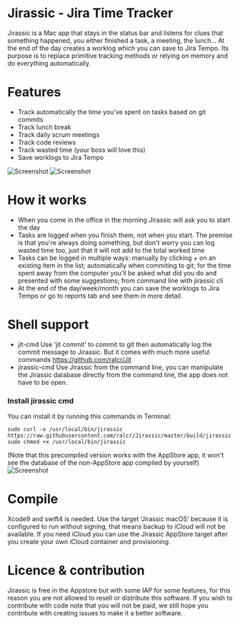 # Jirassic - Jira Time Tracker

Jirassic is a Mac app that stays in the status bar and listens for clues that something happened, you either finished a task, a meeting, the lunch... At the end of the day creates a worklog which you can save to Jira Tempo. Its purpose is to replace primitive tracking methods or relying on memory and do everything automatically.

# Features
- Track automatically the time you’ve spent on tasks based on git commits
- Track lunch break
- Track daily scrum meetings
- Track code reviews
- Track wasted time (your boss will love this)
- Save worklogs to Jira Tempo

![Screenshot](https://s3.postimg.org/txo1juatf/Tasks.png)
![Screenshot](https://s16.postimg.org/u10ss7i85/Sengs.png)

# How it works
- When you come in the office in the morning Jirassic will ask you to start the day
- Tasks are logged when you finish them, not when you start. The premise is that you're always doing something, but don't worry you can log wasted time too, just that it will not add to the total worked time
- Tasks can be logged in multiple ways: manually by clicking + on an existing item in the list; automatically when commiting to git; for the time spent away from the computer you'll be asked what did you do and presented with some suggestions; from command line with jirassic cli
- At the end of the day/week/month you can save the worklogs to Jira Tempo or go to reports tab and see them in more detail.

# Shell support
- jit-cmd Use 'jit commit' to commit to git then automatically log the commit message to Jirassic. But it comes with much more useful commands https://github.com/ralcr/Jit
- jirassic-cmd Use Jirassic from the command line, you can manipulate the Jirassic database directly from the command line, the app does not have to be open.

### Install jirassic cmd
You can install it by running this commands in Terminal:

    sudo curl -o /usr/local/bin/jirassic https://raw.githubusercontent.com/ralcr/Jirassic/master/build/jirassic
    sudo chmod +x /usr/local/bin/jirassic

(Note that this precompiled version works with the AppStore app, it won't see the database of the non-AppStore app compiled by yourself)
![Screenshot](https://s1.postimg.org/tq0jtk65b/Screen_Shot_2017-04-01_at_17.45.21.png)

# Compile
Xcode9 and swift4 is needed. Use the target 'Jirassic macOS' because it is configured to run without signing, that means backup to iCloud will not be available. If you need iCloud you can use the Jirassic AppStore target after you create your own iCloud container and provisioning.

# Licence & contribution
Jirassic is free in the Appstore but with some IAP for some features, for this reason you are not allowed to resell or distribute this software. If you wish to contribute with code note that you will not be paid, we still hope you contribute with creating issues to make it a better software.
